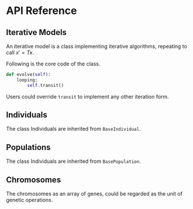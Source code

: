 # API Reference

## Iterative Models

An iterative model is a class implementing iterative algorithms, repeating to call $x'=Tx$.

Following is the core code of the class.

```python
def evolve(self):
    looping:
        self.transit()
```

Users could override `transit` to implement any other iteration form.

## Individuals

The class Individuals are inherited from `BaseIndividual`.





## Populations

The class Individuals are inherited from `BasePopulation`.







## Chromosomes

The chromosomes as an array of genes, could be regarded as the unit of genetic operations.